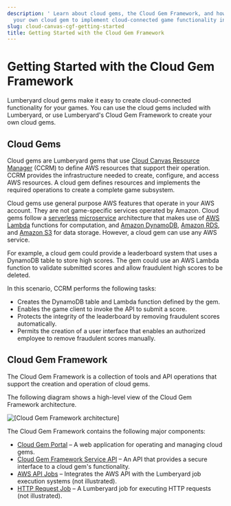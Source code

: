 ```yaml
---
description: ' Learn about cloud gems, the Cloud Gem Framework, and how to create
  your own cloud gem to implement cloud-connected game functionality in &ALYlong;. '
slug: cloud-canvas-cgf-getting-started
title: Getting Started with the Cloud Gem Framework
---
```

# Getting Started with the Cloud Gem Framework<a name="cloud-canvas-cgf-getting-started"></a>

Lumberyard cloud gems make it easy to create cloud\-connected functionality for your games\. You can use the cloud gems included with Lumberyard, or use Lumberyard's Cloud Gem Framework to create your own cloud gems\.

## Cloud Gems<a name="cloud-canvas-cgf-getting-started-cloud-gems"></a>

Cloud gems are Lumberyard gems that use [Cloud Canvas Resource Manager](/docs/userguide/gems/cloud-canvas/ui-rm-overview.md) \(CCRM\) to define AWS resources that support their operation\. CCRM provides the infrastructure needed to create, configure, and access AWS resources\. A cloud gem defines resources and implements the required operations to create a complete game subsystem\.

Cloud gems use general purpose AWS features that operate in your AWS account\. They are not game\-specific services operated by Amazon\. Cloud gems follow a [serverless](https://aws.amazon.com/blogs/compute/microservices-without-the-servers/) [microservice](https://en.wikipedia.org/wiki/Microservices) architecture that makes use of [AWS Lambda](https://aws.amazon.com/lambda) functions for computation, and [Amazon DynamoDB](https://aws.amazon.com/dynamodb), [Amazon RDS](https://aws.amazon.com/rds), and [Amazon S3](https://aws.amazon.com/s3) for data storage\. However, a cloud gem can use any AWS service\.

For example, a cloud gem could provide a leaderboard system that uses a DynamoDB table to store high scores\. The gem could use an AWS Lambda function to validate submitted scores and allow fraudulent high scores to be deleted\.

In this scenario, CCRM performs the following tasks:
+ Creates the DynamoDB table and Lambda function defined by the gem\.
+ Enables the game client to invoke the API to submit a score\.
+ Protects the integrity of the leaderboard by removing fraudulent scores automatically\.
+ Permits the creation of a user interface that enables an authorized employee to remove fraudulent scores manually\.

## Cloud Gem Framework<a name="cloud-canvas-cgf-getting-started-cloud-gem-framework"></a>

The Cloud Gem Framework is a collection of tools and API operations that support the creation and operation of cloud gems\.

The following diagram shows a high\-level view of the Cloud Gem Framework architecture\.

![\[Cloud Gem Framework architecture\]](/images/userguide/cloud_canvas/cloud-canvas-cgf-architecture.png)

The Cloud Gem Framework contains the following major components:
+ [Cloud Gem Portal](/docs/userguide/gems/cloud-canvas/portal.md) – A web application for operating and managing cloud gems\.
+ [Cloud Gem Framework Service API](/docs/userguide/gems/cloud-canvas/cgf-service-api.md) – An API that provides a secure interface to a cloud gem's functionality\.
+ [AWS API Jobs](/docs/userguide/gems/cloud-canvas/cgf-aws-api-jobs.md) – Integrates the AWS API with the Lumberyard job execution systems \(not illustrated\)\.
+ [HTTP Request Job](/docs/userguide/gems/cloud-canvas/cgf-http-requests.md) – A Lumberyard job for executing HTTP requests \(not illustrated\)\.